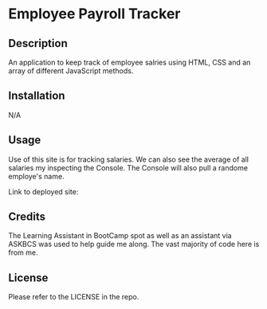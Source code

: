 # Employee Payroll Tracker

## Description

An application to keep track of employee salries using HTML, CSS and an array of different JavaScript methods. 

## Installation

N/A

## Usage

Use of this site is for tracking salaries. We can also see the average of all salaries my inspecting the Console. The Console will also pull a randome employe's name. 

Link to deployed site:

## Credits

The Learning Assistant in BootCamp spot as well as an assistant via ASKBCS was used to help guide me along. The vast majority of code here is from me.

## License

Please refer to the LICENSE in the repo.
